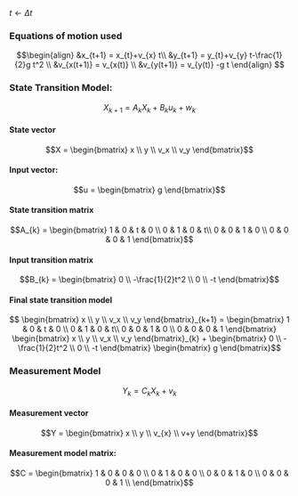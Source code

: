 $t \leftarrow \Delta t$
### Equations of motion used
$$\begin{align}
&x_{t+1} = x_{t}+v_{x} t\\
&y_{t+1} = y_{t}+v_{y} t-\frac{1}{2}g t^2 \\ 
&v_{x(t+1)} = v_{x(t)}  \\
&v_{y(t+1)} = v_{y(t)} -g t
\end{align} $$

### State Transition Model:
$$X_{k+1} = A_{k}X_{k}+B_{k}u_{k}+w_{k}$$
#### State vector

$$X = \begin{bmatrix}
x \\
y \\
v_x \\
v_y
\end{bmatrix}$$

#### Input vector:
$$u = \begin{bmatrix}
g
\end{bmatrix}$$

#### State transition matrix
$$A_{k} = \begin{bmatrix}
1 & 0 &  t & 0 \\
0 & 1 &  0 & t\\
0 & 0 &  1 & 0 \\
0 & 0 &  0 & 1 
\end{bmatrix}$$

#### Input transition matrix
$$B_{k} = \begin{bmatrix}
0  \\
-\frac{1}{2}t^2 \\
0 \\
-t
\end{bmatrix}$$

#### Final state transition model
$$
\begin{bmatrix}
x \\
y \\
v_x \\
v_y
\end{bmatrix}_{k+1}
= \begin{bmatrix}
1 & 0 &  t & 0 \\
0 & 1 &  0 & t\\
0 & 0 &  1 & 0 \\
0 & 0 &  0 & 1 
\end{bmatrix}
\begin{bmatrix}
x \\
y \\
v_x \\
v_y
\end{bmatrix}_{k} + 
\begin{bmatrix}
0  \\
-\frac{1}{2}t^2 \\
0 \\
-t
\end{bmatrix}
\begin{bmatrix}
g
\end{bmatrix}$$

### Measurement Model
$$Y_{k} = C_{k}X_{k}+v_{k}$$
#### Measurement vector
$$Y = \begin{bmatrix}
x \\
y \\
v_{x} \\
v+y
\end{bmatrix}$$
#### Measurement model matrix:
$$C = \begin{bmatrix}
1 & 0 & 0 & 0 \\
0 & 1 & 0 & 0 \\
0 & 0 & 1 & 0 \\
0 & 0 & 0 & 1 \\
\end{bmatrix}$$

